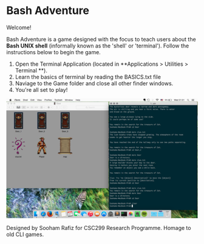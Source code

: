 # Bash Adventure
Welcome!

Bash Adventure is a game designed with the focus to teach users
about the **Bash UNIX shell** (informally known as the 'shell' or 'terminal').
Follow the instructions below to begin the game.

1. Open the Terminal Application (located in **Applications > Utilities > Terminal **).
2. Learn the basics of terminal by reading the BASICS.txt file
3. Naviage to the Game folder and close all other finder windows.
4. You're all set to play!

![Example image](./img/game.png)


Designed by Sooham Rafiz for CSC299 Research Programme.
Homage to old CLI games.
